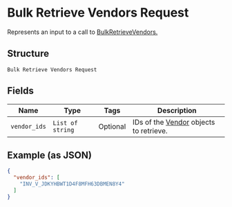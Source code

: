 
# Bulk Retrieve Vendors Request

Represents an input to a call to [BulkRetrieveVendors.](../../doc/api/vendors.md#bulk-retrieve-vendors)

## Structure

`Bulk Retrieve Vendors Request`

## Fields

| Name | Type | Tags | Description |
|  --- | --- | --- | --- |
| `vendor_ids` | `List of string` | Optional | IDs of the [Vendor](../../doc/models/vendor.md) objects to retrieve. |

## Example (as JSON)

```json
{
  "vendor_ids": [
    "INV_V_JDKYHBWT1D4F8MFH63DBMEN8Y4"
  ]
}
```

